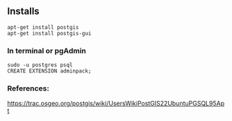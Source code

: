 ## Installs
`apt-get install postgis`<br/>
`apt-get install postgis-gui`

### In terminal or pgAdmin
`sudo -u postgres psql`<br/>
`CREATE EXTENSION adminpack;`

### References:
https://trac.osgeo.org/postgis/wiki/UsersWikiPostGIS22UbuntuPGSQL95Apt



